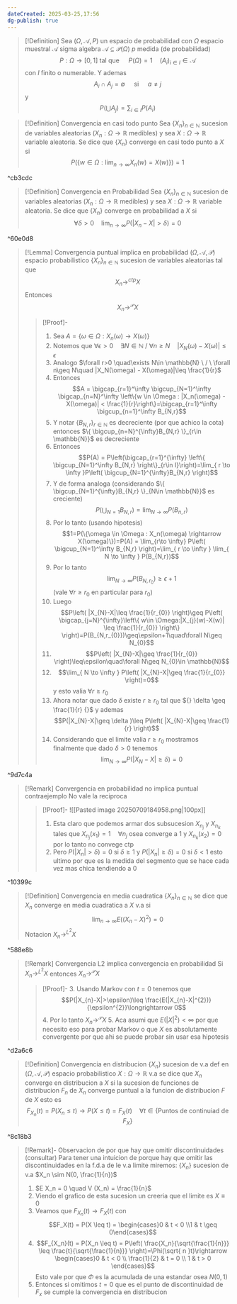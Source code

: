 ```yaml
---
dateCreated: 2025-03-25,17:56
dg-publish: true
---
```

>[!Definition]
>Sea ${} (\Omega, \mathcal{A}, P) {}$ un espacio de probabilidad con $\Omega$ espacio muestral $\mathcal{A}$ sigma algebra $\mathcal{A} \subseteq \mathcal{P}(\Omega)$ $p$ medida (de probabilidad) 
>$$P : \Omega \rightarrow [0, 1] \text{ tal que }\quad P(\Omega)=1\quad(A_i)_{i \in I} \in \mathcal{A}$$
>con $I$ finito o numerable. Y ademas $$A_{i}\cap A_{j}=\emptyset\quad\text{ si }\quad a\neq j$$ y $$P\left( \bigcup A_{j} \right)=\sum_{i \in I}P(A_{i})$$ 

>[!Definition] Convergencia en casi todo punto
>Sea $\{ X_{n} \}_{n\in \mathbb{N}}$ sucesion de variables aleatorias ($X_{n}:\Omega\rightarrow\mathbb{R}$ medibles) y sea $X:\Omega\rightarrow\mathbb{R}$ variable aleatoria. Se dice que $\{ X_{n} \}$ converge en casi todo punto a $X$ si $$P(\{ w\in \Omega:\lim_{ n \to \infty } X_{n}(w)=X(w) \})=1$$

^cb3cdc

>[!Definition] Convergencia en Probabilidad
>Sea $\{ X_{n} \}_{n\in \mathbb{N}}$ sucesion de variables aleatorias ($X_{n}:\Omega\rightarrow\mathbb{R}$ medibles) y sea $X:\Omega\rightarrow\mathbb{R}$ variable aleatoria. Se dice que $\{ X_{n} \}$ converge en probabilidad a $X$ si 
>$$\forall \delta >0 \quad\lim_{ n \to \infty } P(|X_{n}-X|>\delta )=0$$
>

^60e0d8

>[!Lemma] Convergencia puntual implica en probabilidad
>$(\Omega,\mathcal{A},\mathcal{P})$ espacio probabilistico $\{X_{n}\}_{n\in\mathbb{N}}$ sucesion de variables aleatorias tal que 
>$$X_{n}\rightarrow^{ctp}  X$$
>Entonces $$X_{n}\rightarrow^{\mathcal{P}}X$$ 
>>[!Proof]-
>>1. Sea $A = \{\omega \in \Omega : X_n(\omega) \rightarrow X(\omega)\}$
>>2. Notemos que $\forall \epsilon>0 \quad\exists N\in \mathbb{N}  \ / \ \forall n\geq N\quad |X_N(\omega) - X(\omega)|\leq \epsilon$
>>3. Analogo $\forall r>0 \quad\exists N\in \mathbb{N}  \ / \ \forall n\geq N\quad |X_N(\omega) - X(\omega)|\leq \frac{1}{r}$
>>4. Entonces $$A = \bigcap_{r=1}^\infty \bigcup_{N=1}^\infty \bigcap_{n=N}^\infty \left\{w \in \Omega : |X_n(\omega) - X(\omega)| < \frac{1}{r}\right\}=\bigcap_{r=1}^\infty \bigcup_{n=1}^\infty B_{N,r}$$
>>5. Y notar $\{B_{N,r}\}_{r\in \mathbb{N}}$ es decreciente (por que achico la cota) entonces $\{ \bigcup_{n=N}^{\infty}B_{N,r} \}_{r\in \mathbb{N}}$ es decreciente
>>6. Entonces $$P(A) = P\left(\bigcap_{r=1}^{\infty} \left\{ \bigcup_{N=1}^\infty B_{N,r} \right\}_{r\in I}\right)=\lim_{ r \to \infty }P\left( \bigcup_{N=1}^{\infty}B_{N,r} \right)$$
>>7. Y de forma analoga (considerando $\{ \bigcup_{N=1}^{\infty}B_{N,r} \}_{N\in \mathbb{N}}$ es creciente) $$P\left(\bigcup_{N=1}B_{N,r}\right)=\lim_{ N \to \infty } P(B_{n,r})$$ 
>>8. Por lo tanto (usando hipotesis)  $$1=P(\{\omega \in \Omega : X_n(\omega) \rightarrow X(\omega)\})=P(A)  = \lim_{r\to \infty} P\left( \bigcup_{N=1}^\infty B_{N,r} \right)=\lim_{ r \to \infty } \lim_{ N \to \infty } P(B_{N,r})$$
>>9. Por lo tanto $$\lim_{ N \to \infty } P(B_{N,r_{0}})\geq \epsilon+1$$ (vale $\forall r\geq r_{0}$ en particular para $r_{0}$) 
>>10. Luego $$P\left( |X_{N}-X|\leq \frac{1}{r_{0}} \right)\geq P\left( \bigcap_{j=N}^{\infty}\left\{  w\in \Omega:|X_{j}(w)-X(w)| \leq \frac{1}{r_{0}} \right\}  \right)=P(B_{N,r_{0}})\geq\epsilon+1\quad\forall N\geq N_{0}$$
>>11. $$P\left( |X_{N}-X|\geq \frac{1}{r_{0}} \right)\leq\epsilon\quad\forall N\geq N_{0}\in \mathbb{N}$$
>>12. $$\lim_{ N \to \infty } P\left( |X_{N}-X|\geq \frac{1}{r_{0}} \right)=0$$ y esto valia $\forall r\geq r_{0}$ 
>>13. Ahora notar que dado $\delta$ existe $r\geq r_{0}$ tal que ${} \delta \geq \frac{1}{r} {}$ y ademas $$P(|X_{N}-X|\geq \delta )\leq P\left( |X_{N}-X|\geq \frac{1}{r} \right)$$
>>14. Considerando que el limite valia $r\geq r_{0}$  mostramos finalmente que dado $\delta >0$ tenemos $$\lim_{ N \to \infty } P(|X_{N}-X|\geq \delta )=0$$   

^9d7c4a

>[!Remark] Convergencia en probabilidad no implica puntual contraejemplo
>No vale la reciproca
>>[!Proof]-
>>![[Pasted image 20250709184958.png|100px]]
>>1. Esta claro que podemos armar dos subsucesion $X_{n_{j}}$ y $X_{n_{k}}$ tales que $X_{n_{j}}(x_{1})=1 \quad\forall n_{j}$ osea converge a 1 y $X_{n_{k}}(x_{2})=0$ por lo tanto no convege ctp
>>2. Pero $P(|X_{n}|>\delta )=0$ si $\delta \geq1$ y $P(|X_{n}|\geq\delta )=0$ si $\delta <1$ esto ultimo por que es la medida del segmento que se hace cada vez mas chica tendiendo a 0

^10399c

>[!Definition] Convergencia en media cuadratica
>$\{ X_{n} \}_{n\in \mathbb{N}}$ se dice que $X_{n}$ converge en media cuadratica a $X$ v.a si $$\lim_{ n \to \infty } E((X_{n}-X)^{2})=0$$
>Notacion $X_{n}\rightarrow^{L^{2}}X$  

^588e8b

>[!Remark] Convergencia L2 implica convergencia en probabilidad 
>Si $X_{n}\rightarrow^{L^{2}}X$ entonces $X_{n}\rightarrow^{\mathcal{P}}X$
>>[!Proof]-
>>3. Usando Markov con $t=0$ tenemos que $$P(|X_{n}-X|>\epsilon)\leq \frac{E(|X_{n}-X|^{2})}{\epsilon^{2}}\longrightarrow  0$$
>>4. Por lo tanto $X_{n}\rightarrow^{\mathcal{P}}X$ 
>>5. Aca asumi que $E(|X|^{2})<\infty$ por que necesito eso para probar Markov o que $X$ es absolutamente convergente por que ahi se puede probar sin usar esa hipotesis

^d2a6c6

>[!Definition] Convergencia en distribucion
>$\{ X_{n} \}$ sucesion de v.a def en $(\Omega,\mathcal{A},\mathcal{P})$ espacio probabilistico $X:\Omega\rightarrow\mathbb{R}$ v.a se dice que $X_{n}$ converge en distribucion a $X$ si la sucesion de funciones de distribucion $F_{n}$   de $X_{n}$ converge puntual a la funcion de distribucion $F$ de $X$ esto es $$F_{X_{n}}(t)=P(X_{n}\leq t)\longrightarrow P(X\leq t)= F_{X}(t)\quad \forall t\in \{ \text{Puntos de continuiad de }F_{X} \}$$
>

^8c18b3

>[!Remark]-
>Observacion de por que hay que omitir discontinuidades (consultar)
>Para tener una intuicion de porque hay que omitir las discontinuidades en la f.d.a de le v.a limite miremos: $\{X_n\}$ sucesion de v.a $X_n \sim N(0, \frac{1}{n})$
>1. $E X_n = 0 \quad V (X_n) = \frac{1}{n}$
>2. Viendo el grafico de esta sucesion un creeria que el limite es $X\equiv0$
>3. Veamos que $F_{X_n}(t) \rightarrow F_X(t)$ con $$F_X(t) = P(X \leq t) = \begin{cases}0 & t < 0 \\1 & t \geq 0\end{cases}$$
>4. $$F_{X_n}(t) = P(X_n \leq t) = P\left( \frac{X_n}{\sqrt{\frac{1}{n}}} \leq \frac{t}{\sqrt{\frac{1}{n}}} \right)=\Phi(\sqrt{ n }t)\rightarrow \begin{cases}0 & t < 0 \\ \frac{1}{2} & t = 0 \\ 1 & t > 0 
\end{cases}$$ 
>Esto vale por que $\Phi$ es la acumulada de una estandar osea $N(0,1)$  
>5. Entonces si omitimos $t=0$ que es el punto de discontinuidad de $F_{x}$ se cumple la convergencia en distribucion
